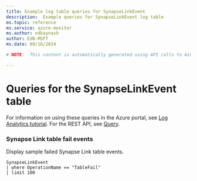 ```yaml
---
title: Example log table queries for SynapseLinkEvent
description:  Example queries for SynapseLinkEvent log table
ms.topic: reference
ms.service: azure-monitor
ms.author: edbaynash
author: EdB-MSFT
ms.date: 09/16/2024

# NOTE:  This content is automatically generated using API calls to Azure. Any edits made on these files will be overwritten in the next run of the script. 

---
```


# Queries for the SynapseLinkEvent table

For information on using these queries in the Azure portal, see [Log Analytics tutorial](/azure/azure-monitor/logs/log-analytics-tutorial). For the REST API, see [Query](/rest/api/loganalytics/query).


### Synapse Link table fail events  


Display sample failed Synapse Link table events.  

```query
SynapseLinkEvent
| where OperationName == "TableFail"
| limit 100
```

